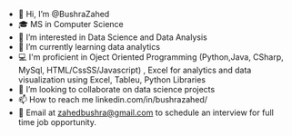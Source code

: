 - 👋 Hi, I’m @BushraZahed
- 🎓 MS in Computer Science
- 👀 I’m interested in Data Science and Data Analysis  
- 🌱 I’m currently learning data analytics
- 💻 I'm proficient in Oject Oriented Programming (Python,Java, CSharp, MySql, HTML/CssSS/Javascript) , Excel for analytics and data visualization using Excel, Tableu, Python Libraries
- 💞️ I’m looking to collaborate on data science projects
- 📫 How to reach me linkedin.com/in/bushrazahed/
- 📧 Email at zahedbushra@gmail.com to schedule an interview for full time job opportunity.

<!---
BushraZahed/BushraZahed is a ✨ special ✨ repository because its `README.md` (this file) appears on your GitHub profile.
You can click the Preview link to take a look at your changes.
--->
